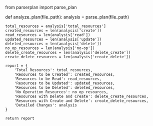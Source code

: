 from parserplan import parse_plan

def analyze_plan(file_path):
    analysis = parse_plan(file_path)
    
    total_resources = analysis['total_resources']
    created_resources = len(analysis['create'])
    read_resources = len(analysis['read'])
    updated_resources = len(analysis['update'])
    deleted_resources = len(analysis['delete'])
    no_op_resources = len(analysis['no-op'])
    delete_create_resources = len(analysis['delete_create'])
    create_delete_resources = len(analysis['create_delete'])
    
    report = {
        'Total Resources': total_resources,
        'Resources to be Created': created_resources,
        'Resources to be Read': read_resources,
        'Resources to be Updated': updated_resources,
        'Resources to be Deleted': deleted_resources,
        'No Operation Resources': no_op_resources,
        'Resources with Delete and Create': delete_create_resources,
        'Resources with Create and Delete': create_delete_resources,
        'Detailed Changes': analysis
    }
    
    return report
